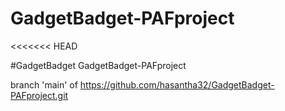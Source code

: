 # GadgetBadget-PAFproject

<<<<<<< HEAD

#GadgetBadget
GadgetBadget-PAFproject


branch 'main' of
https://github.com/hasantha32/GadgetBadget-PAFproject.git
